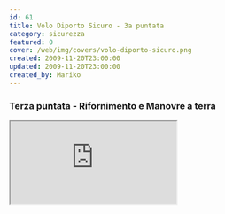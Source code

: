 ```yaml
---
id: 61
title: Volo Diporto Sicuro - 3a puntata
category: sicurezza
featured: 0
cover: /web/img/covers/volo-diporto-sicuro.png
created: 2009-11-20T23:00:00
updated: 2009-11-20T23:00:00
created_by: Mariko
---
```


### Terza puntata - Rifornimento e Manovre a terra

<iframe src="https://www.youtube.com/embed/iDCHp7vi3ZI/?controls=1" allow="fullscreen"></iframe>
